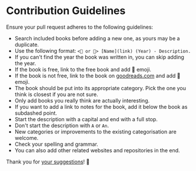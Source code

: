 # Contribution Guidelines
Ensure your pull request adheres to the following guidelines:
- Search included books before adding a new one, as yours may be a duplicate.
- Use the following format: `<📕 or 📖> [Name](link) (Year) - Description.`
- If you can't find the year the book was written in, you can skip adding the year.
- If the book is free, link to the free book and add 📖 emoji.
- If the book is not free, link to the book on [goodreads.com](https://www.goodreads.com/) and add 📕 emoji.
- The book should be put into its appropriate category. Pick the one you think is closest if you are not sure.
- Only add books you really think are actually interesting.
- If you want to add a link to notes for the book, add it below the book as subdashed point.
- Start the description with a capital and end with a full stop.
- Don't start the description with `A` or `An`.
- New categories or improvements to the existing categorisation are welcome.
- Check your spelling and grammar.
- You can also add other related websites and repositories in the end.

Thank you for [your suggestions](../../edit/master/readme.md)! 💜